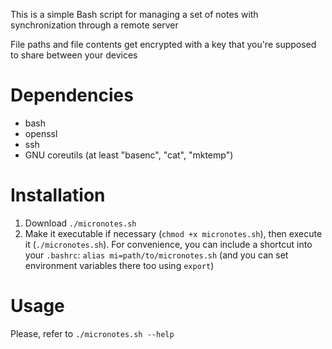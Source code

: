 This is a simple Bash script for managing a set of notes with synchronization through a remote server

File paths and file contents get encrypted with a key that you're supposed to share between your devices

# Dependencies
* bash
* openssl
* ssh
* GNU coreutils (at least "basenc", "cat", "mktemp")

# Installation
1. Download `./micronotes.sh`
2. Make it executable if necessary (`chmod +x micronotes.sh`), then execute it (`./micronotes.sh`). For convenience, you can include a shortcut into your `.bashrc`: `alias mi=path/to/micronotes.sh` (and you can set environment variables there too using `export`)

# Usage
Please, refer to `./micronotes.sh --help`
